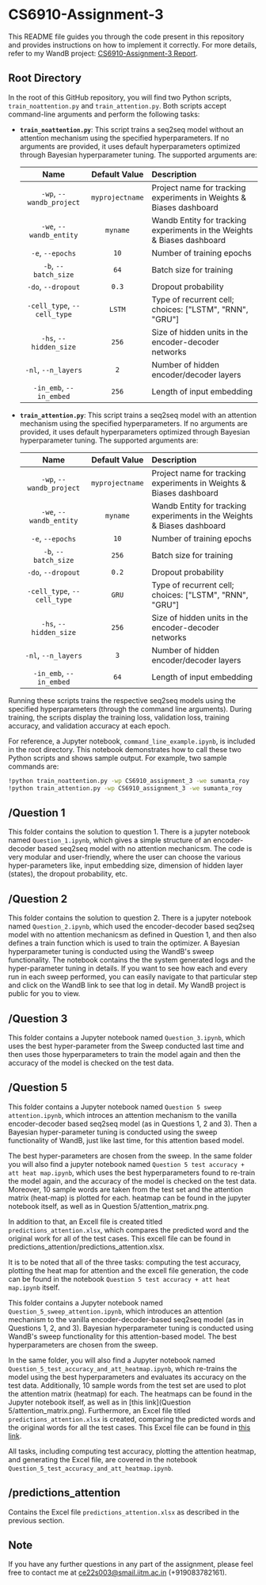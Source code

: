 # CS6910-Assignment-3

This README file guides you through the code present in this repository and provides instructions on how to implement it correctly. For more details, refer to my WandB project: [CS6910-Assignment-3 Report](https://wandb.ai/sumanta_roy/CS6910_assignment_3/reports/CS6910-Assignment-3--Vmlldzo3OTI0ODcx).

## Root Directory

In the root of this GitHub repository, you will find two Python scripts, `train_noattention.py` and `train_attention.py`. Both scripts accept command-line arguments and perform the following tasks:

- **`train_noattention.py`**: This script trains a seq2seq model without an attention mechanism using the specified hyperparameters. If no arguments are provided, it uses default hyperparameters optimized through Bayesian hyperparameter tuning. The supported arguments are:

  | Name | Default Value | Description |
  | :---: | :-------------: | :----------- |
  | `-wp`, `--wandb_project` | `myprojectname` | Project name for tracking experiments in Weights & Biases dashboard |
  | `-we`, `--wandb_entity` | `myname` | Wandb Entity for tracking experiments in the Weights & Biases dashboard |
  | `-e`, `--epochs` | `10` | Number of training epochs |
  | `-b`, `--batch_size` | `64` | Batch size for training |
  | `-do`, `--dropout` | `0.3` | Dropout probability |
  | `-cell_type`, `--cell_type` | `LSTM` | Type of recurrent cell; choices: ["LSTM", "RNN", "GRU"] |
  | `-hs`, `--hidden_size` | `256` | Size of hidden units in the encoder-decoder networks |
  | `-nl`, `--n_layers` | `2` | Number of hidden encoder/decoder layers |
  | `-in_emb`, `--in_embed` | `256` | Length of input embedding |

- **`train_attention.py`**: This script trains a seq2seq model with an attention mechanism using the specified hyperparameters. If no arguments are provided, it uses default hyperparameters optimized through Bayesian hyperparameter tuning. The supported arguments are:

  | Name | Default Value | Description |
  | :---: | :-------------: | :----------- |
  | `-wp`, `--wandb_project` | `myprojectname` | Project name for tracking experiments in Weights & Biases dashboard |
  | `-we`, `--wandb_entity` | `myname` | Wandb Entity for tracking experiments in the Weights & Biases dashboard |
  | `-e`, `--epochs` | `10` | Number of training epochs |
  | `-b`, `--batch_size` | `256` | Batch size for training |
  | `-do`, `--dropout` | `0.2` | Dropout probability |
  | `-cell_type`, `--cell_type` | `GRU` | Type of recurrent cell; choices: ["LSTM", "RNN", "GRU"] |
  | `-hs`, `--hidden_size` | `256` | Size of hidden units in the encoder-decoder networks |
  | `-nl`, `--n_layers` | `3` | Number of hidden encoder/decoder layers |
  | `-in_emb`, `--in_embed` | `64` | Length of input embedding |

Running these scripts trains the respective seq2seq models using the specified hyperparameters (through the command line arguments). During training, the scripts display the training loss, validation loss, training accuracy, and validation accuracy at each epoch. 

For reference, a Jupyter notebook, `command_line_example.ipynb`, is included in the root directory. This notebook demonstrates how to call these two Python scripts and shows sample output. For example, two sample commands are:

```bash
!python train_noattention.py -wp CS6910_assignment_3 -we sumanta_roy
!python train_attention.py -wp CS6910_assignment_3 -we sumanta_roy
```

## /Question 1

This folder contains the solution to question 1. There is a jupyter notebook named `Question_1.ipynb`, which gives a simple structure of an encoder-decoder based seq2seq model with no attention mechanicsm. The code is very modular and user-friendly, where the user can choose the various hyper-parameters like, input embedding size, dimension of hidden layer (states), the dropout probability, etc. 

## /Question 2

This folder contains the solution to question 2. There is a jupyter notebook named `Question_2.ipynb`, which used the encoder-decoder based seq2seq model with no attention mechanicsm as defined in Question 1, and then also defines a train function which is used to train the optimizer. A Bayesian hyperparameter tuning is conducted using the WandB's sweep functionality. The notebook contains the the system generated logs and the hyper-parameter tuning in details. If you want to see how each and every run in each sweep performed, you can easily navigate to that particular step and click on the WandB link to see that log in detail. My WandB project is public for you to view.

## /Question 3

This folder contains a Jupyter notebook named `Question_3.ipynb`, which uses the best hyper-parameter from the Sweep conducted last time and then uses those hyperparameters to train the model again and then the accuracy of the model is checked on the test data.

## /Question 5

This folder contains a Jupyter notebook named `Question 5 sweep attention.ipynb`, which introces an attention mechanism to the vanilla encoder-decoder based seq2seq model (as in Questions 1, 2 and 3). Then a Bayesian hyper-parameter tuning is conducted using the sweep functionality of WandB, just like last time, for this attention based model. 

The best hyper-parameters are chosen from the sweep. In the same folder you will also find a jupyter notebook named `Question 5 test accuracy + att heat map.ipynb`, which uses the best hyperparameters found to re-train the model again, and the accuracy of the model is checked on the test data. Moreover, 10 sample words are taken from the test set and the attention matrix (heat-map) is plotted for each. heatmap can be found in the jupyter notebook itself, as well as in Question 5/attention_matrix.png. 

In addition to that, an Excell file is created titled `predictions_attention.xlsx`, which compares the predicted word and the original work for all of the test cases. This excell file can be found in predictions_attention/predictions_attention.xlsx.

It is to be noted that all of the three tasks: computing the test accuracy, plotting the heat map for attention and the excell file generation, the code can be found in the notebook `Question 5 test accuracy + att heat map.ipynb` itself.




This folder contains a Jupyter notebook named `Question_5_sweep_attention.ipynb`, which introduces an attention mechanism to the vanilla encoder-decoder-based seq2seq model (as in Questions 1, 2, and 3). Bayesian hyperparameter tuning is conducted using WandB's sweep functionality for this attention-based model. The best hyperparameters are chosen from the sweep.

In the same folder, you will also find a Jupyter notebook named `Question_5_test_accuracy_and_att_heatmap.ipynb`, which re-trains the model using the best hyperparameters and evaluates its accuracy on the test data. Additionally, 10 sample words from the test set are used to plot the attention matrix (heatmap) for each. The heatmaps can be found in the Jupyter notebook itself, as well as in [this link](Question 5/attention_matrix.png). Furthermore, an Excel file titled `predictions_attention.xlsx` is created, comparing the predicted words and the original words for all the test cases. This Excel file can be found in [this link](predictions_attention/predictions_attention.xlsx).

All tasks, including computing test accuracy, plotting the attention heatmap, and generating the Excel file, are covered in the notebook `Question_5_test_accuracy_and_att_heatmap.ipynb`.


## /predictions_attention

Contains the Excel file `predictions_attention.xlsx` as described in the previous section.

## Note
If you have any further questions in any part of the assignment, please feel free to contact me at ce22s003@smail.iitm.ac.in (+919083782161).

